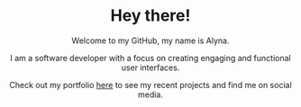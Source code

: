 <h1 align='center'>Hey there!</h1>

<div align='center'>
  
Welcome to my GitHub, my name is Alyna.

  
I am a software developer with a focus on creating engaging and functional user interfaces.

Check out my portfolio <a href="https://www.alyna.dev/">here</a> to see my recent projects and find me on social media.
</div>
